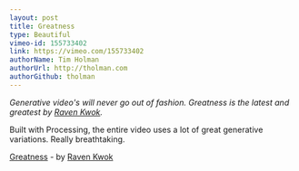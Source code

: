 ```yaml
---
layout: post
title: Greatness
type: Beautiful
vimeo-id: 155733402
link: https://vimeo.com/155733402
authorName: Tim Holman
authorUrl: http://tholman.com
authorGithub: tholman
---
```


_Generative video's will never go out of fashion. Greatness is the latest and greatest by [Raven Kwok](http://ravenkwok.com/)._

Built with Processing, the entire video uses a lot of great generative variations. Really breathtaking.

[Greatness](http://ravenkwok.com/greatness/) - by [Raven Kwok](http://ravenkwok.com/)
